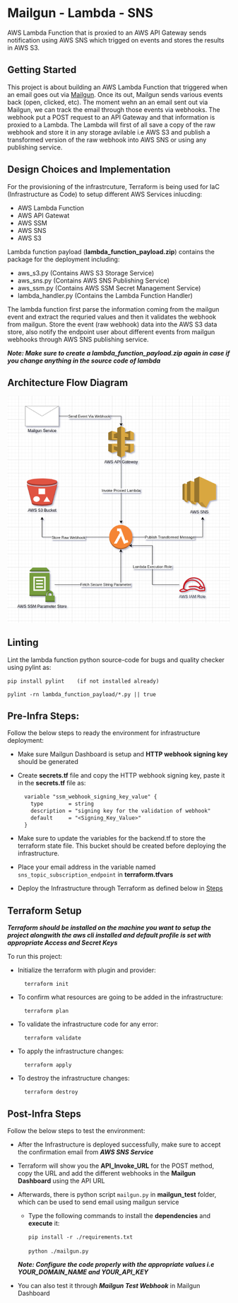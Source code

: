 # Mailgun - Lambda - SNS

AWS Lambda Function that is proxied to an AWS API Gateway sends notification using AWS SNS which trigged on events and stores the results in AWS S3.

## Getting Started

This project is about building an AWS Lambda Function that triggered when an email goes out via [Mailgun](mailgun.com). Once its out, Mailgun sends various events back (open, clicked, etc). The moment wehn an an email sent out via Mailgun, we can track the email through those events via webhooks. The webhook put a POST request to an API Gateway and that information is proxied to a Lambda. The Lambda will first of all save a copy of the raw webhook and store it in any storage avilable i.e AWS S3 and publish a transformed version of the raw webhook into AWS SNS or using any publishing service.

## Design Choices and Implementation

For the provisioning of the infrastrcuture, Terraform is being used for IaC (Infrastructure as Code) to setup different AWS Services inlucding:

* AWS Lambda Function
* AWS API Gatewat
* AWS SSM
* AWS SNS
* AWS S3

Lambda function payload (**lambda_function_payload.zip**) contains the package for the deployment including:

- aws_s3.py (Contains AWS S3 Storage Service)
- aws_sns.py (Contains AWS SNS Publishing Service)
- aws_ssm.py (Contains AWS SSM Secret Management Service)
- lambda_handler.py (Contains the Lambda Function Handler)

The lambda function first parse the information coming from the mailgun event and extract the requried values and then it validates the webhook from mailgun. Store the event (raw webhook) data into the AWS S3 data store, also notify the endpoint user about different events from mailgun webhooks through AWS SNS publishing service.

***Note: Make sure to create a lambda_function_payload.zip again in case if you change anything in the source code of lambda***

## Architecture Flow Diagram

![mailgun_lambda_sns](./architecture_flow_diagram.png)

## Linting

Lint the lambda function python source-code for bugs and quality checker using pylint as:

```
pip install pylint    (if not installed already)
```
```
pylint -rn lambda_function_payload/*.py || true
```

## Pre-Infra Steps:

Follow the below steps to ready the environment for infrastructure deployment:

- Make sure Mailgun Dashboard is setup and **HTTP webhook signing key** should be generated

- Create **secrets.tf** file and copy the HTTP webhook signing key, paste it in the **secrets.tf** file as:

  ```
    variable "ssm_webhook_signing_key_value" {
      type        = string
      description = "signing key for the validation of webhook"
      default     = "<Signing_Key_Value>"
    }
  ```

- Make sure to update the variables for the backend.tf to store the terraform state file. This bucket should be created before deploying the infrastructure.

- Place your email address in the variable named `sns_topic_subscription_endpoint` in **terraform.tfvars**

- Deploy the Infrastructure through Terraform as defined below in [Steps](#terraform-setup)

## Terraform Setup

***Terraform should be installed on the machine you want to setup the project alongwith the aws cli installed and default profile is set with appropriate Access and Secret Keys***

To run this project:

- Initialize the terraform with plugin and provider:

  ```
    terraform init
  ```

- To confirm what resources are going to be added in the infrastructure:

  ```
    terraform plan
  ```

- To validate the infrastructure code for any error:

  ```
    terraform validate
  ```

- To apply the infrastructure changes:

  ```
    terraform apply
  ```

- To destroy the infrastructure changes:

  ```
    terraform destroy
  ```

## Post-Infra Steps

Follow the below steps to test the environment:

- After the Infrastructure is deployed successfully, make sure to accept the confirmation email from ***AWS SNS Service***

- Terraform will show you the **API_Invoke_URL** for the POST method, copy the URL and add the different webhooks in the **Mailgun Dashboard** using the API URL

- Afterwards, there is python script `mailgun.py` in **mailgun_test** folder, which can be used to send email using mailgun service

  - Type the following commands to install the **dependencies** and **execute** it:

    ```
    pip install -r ./requirements.txt
    
    python ./mailgun.py
    ```
  ***Note: Configure the code properly with the appropriate values i.e YOUR_DOMAIN_NAME and YOUR_API_KEY***

- You can also test it through ***Mailgun Test Webhook*** in Mailgun Dashboard
